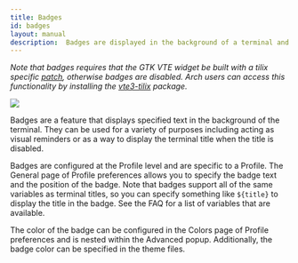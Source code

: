 ```yaml
---
title: Badges
id: badges
layout: manual
description:  Badges are displayed in the background of a terminal and can display a variety of information about the terminal session. 
---
```

*Note that badges requires that the GTK VTE widget be built with a tilix specific [patch](https://github.com/gnunn1/tilix/blob/master/experimental/vte/alternate-screen.patch), otherwise badges are disabled. Arch users can access this functionality by installing the [vte3-tilix](https://aur.archlinux.org/packages/vte3-tilix) package.*

![]({{site.baseurl}}/assets/images/manual/badges.png)

Badges are a feature that displays specified text in the background of the terminal. They can be used for a variety of purposes including acting as visual reminders or as a way to display the terminal title when the title is disabled.

Badges are configured at the Profile level and are specific to a Profile. The General page of Profile preferences allows you to specify the badge text and the position of the badge. Note that badges support all of the same variables as terminal titles, so you can specify something like ```${title}``` to display the title in the badge. See the FAQ for a list of variables that are available.

The color of the badge can be configured in the Colors page of Profile preferences and is nested within the Advanced popup. Additionally, the badge color can be specified in the theme files.
